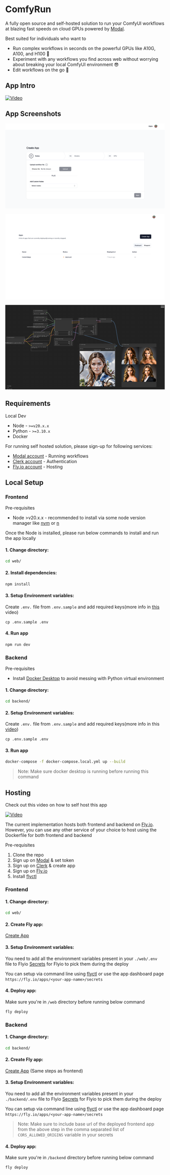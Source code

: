 # ComfyRun

A fully open source and self-hosted solution to run your ComfyUI workflows at blazing fast speeds on cloud GPUs powered by [Modal](https://modal.com/).

Best suited for individuals who want to 

- Run complex workflows in seconds on the powerful GPUs like A10G, A100, and H100 🔋
- Experiment with any workflows you find across web without worrying about breaking your local ComfyUI environment 😎
- Edit workflows on the go 📱

## App Intro

[![Video](./screenshots/app/app-intro.gif)](https://www.youtube.com/watch?v=y1kMzXtIvVY)

## App Screenshots

![Create App Screenshot](./screenshots/app/create-app-page.png)

![Apps Screenshot](./screenshots/app/apps-page.png)

![Workflow Screenshot](./screenshots/app/workflow-page.png)

## Requirements

Local Dev

- Node - `>=v20.x.x`
- Python - `>=3.10.x`
- Docker

For running self hosted solution, please sign-up for following services:

- [Modal account](https://modal.com/) - Running workflows
- [Clerk account](https://clerk.com/) - Authentication
- [Fly.io account](https://fly.io/) - Hosting

## Local Setup

### Frontend

Pre-requisites

- Node >v20.x.x - recommended to install via some node version manager like [nvm](https://github.com/nvm-sh/nvm) or [n](https://github.com/tj/n)

Once the Node is installed, please run below commands to install and run the app locally

#### 1. Change directory:

```sh
cd web/
```

#### 2. Install dependencies:

```sh
npm install
```

#### 3. Setup Environment variables:

Create `.env.` file from `.env.sample` and add required keys(more info in [this](https://youtu.be/xHzVPrXe4V8?t=405) video)

```
cp .env.sample .env
```

#### 4. Run app

```sh
npm run dev
```

### Backend

Pre-requisites

- Install [Docker Desktop](https://www.docker.com/products/docker-desktop/) to avoid messing with Python virtual environment

#### 1. Change directory:

```sh
cd backend/
```

#### 2. Setup Environment variables:

Create `.env.` file from `.env.sample` and add required keys(more info in this [video](https://youtu.be/xHzVPrXe4V8?t=405))

```
cp .env.sample .env
```

#### 3. Run app

```sh
docker-compose -f docker-compose.local.yml up --build
```

> Note: Make sure docker desktop is running before running this command

## Hosting

Check out this video on how to self host this app

[![Video](./screenshots/app/self-hosting-video.gif)](https://www.youtube.com/watch?v=xHzVPrXe4V8)

The current implementation hosts both frontend and backend on [Fly.io](https://fly.io/). However, you can use any other service of your choice to host using the Dockerfile for both frontend and backend

Pre-requisites

1. Clone the repo
2. Sign up on [Modal](https://modal.com/) & set token
3. Sign up on [Clerk](https://clerk.com/) & create app
4. Sign up on [Fly.io](https://fly.io/)
5. Install [flyctl](https://fly.io/docs/flyctl/install/)

### Frontend

#### 1. Change directory:

```sh
cd web/
```

#### 2. Create Fly app:

[Create App](./docs/flyio/create-flyio-app.md)

#### 3. Setup Environment variables:

You need to add all the environment variables present in your `./web/.env` file to Flyio [Secrets](https://fly.io/docs/apps/secrets/#setting-secrets) for Flyio to pick them during the deploy

You can setup via command line using [flyctl](https://fly.io/docs/apps/secrets/#set-secrets) or use the app dashboard page `https://fly.io/apps/<your-app-name>/secrets`

#### 4. Deploy app:

Make sure you're in `/web` directory before running below command

```sh
fly deploy
```

### Backend

#### 1. Change directory:

```sh
cd backend/
```

#### 2. Create Fly app:

[Create App](./docs/flyio/create-flyio-app.md) (Same steps as frontend)

#### 3. Setup Environment variables:

You need to add all the environment variables present in your `./backend/.env` file to Flyio [Secrets](https://fly.io/docs/apps/secrets/#setting-secrets) for Flyio to pick them during the deploy

You can setup via command line using [flyctl](https://fly.io/docs/apps/secrets/#set-secrets) or use the app dashboard page `https://fly.io/apps/<your-app-name>/secrets`

> Note: Make sure to include base url of the deployed frontend app from the above step in the comma separated list of `CORS_ALLOWED_ORIGINS` variable in your secrets

#### 4. Deploy app:

Make sure you're in `/backend` directory before running below command

```sh
fly deploy
```
